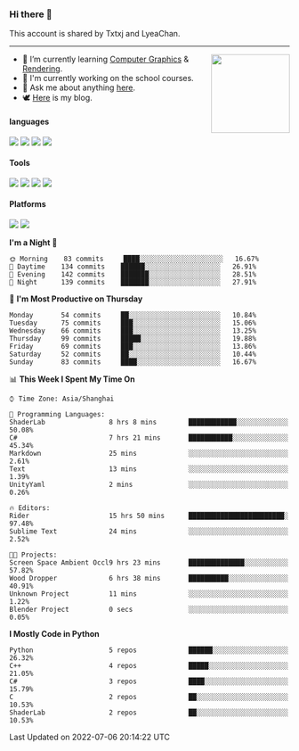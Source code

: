 ### Hi there 👋

This account is shared by Txtxj and LyeaChan.

---

<img align="right" height="141" src="https://github-readme-stats.vercel.app/api?username=txtxj&theme=tokyonight&show_icons=true&count_private=true">

- 🌱 I’m currently learning [Computer Graphics](https://github.com/txtxj/GAMES101) & [Rendering](https://github.com/txtxj/GAMES202).
- 🐶 I'm currently working on the school courses.
- 💬 Ask me about anything [here](https://github.com/txtxj/txtxj/issues).
- 🕊️ [Here](https://txtxj.top) is my blog.

#### languages

![](https://img.shields.io/badge/C++-00599C?logo=cplusplus&logoColor=fff)
![](https://img.shields.io/badge/Python-3e74a2?logo=python&logoColor=fff)
![](https://img.shields.io/badge/C%23-239120?logo=csharp&logoColor=fff)
![](https://img.shields.io/badge/C-A8B9CC?logo=c&logoColor=555)


#### Tools

![](https://img.shields.io/badge/JetBrains-000000?logo=jetbrains&logoColor=fff)
![](https://img.shields.io/badge/SublimeText_3-FF9800?logo=sublimetext&logoColor=fff)
![](https://img.shields.io/badge/UE_4-0E1128?logo=unrealengine&logoColor=fff)
![](https://img.shields.io/badge/unity-FFFFFF?logo=unity&logoColor=000)

#### Platforms

![](https://img.shields.io/badge/Ubuntu_20.04-E95420?logo=ubuntu&logoColor=fff)
![](https://img.shields.io/badge/Windows_10-0078D6?logo=windows&logoColor=fff)


<!--START_SECTION:waka-->
**I'm a Night 🦉** 

```text
🌞 Morning    83 commits     ████░░░░░░░░░░░░░░░░░░░░░   16.67% 
🌆 Daytime    134 commits    ██████░░░░░░░░░░░░░░░░░░░   26.91% 
🌃 Evening    142 commits    ███████░░░░░░░░░░░░░░░░░░   28.51% 
🌙 Night      139 commits    ███████░░░░░░░░░░░░░░░░░░   27.91%

```
📅 **I'm Most Productive on Thursday** 

```text
Monday       54 commits     ██░░░░░░░░░░░░░░░░░░░░░░░   10.84% 
Tuesday      75 commits     ███░░░░░░░░░░░░░░░░░░░░░░   15.06% 
Wednesday    66 commits     ███░░░░░░░░░░░░░░░░░░░░░░   13.25% 
Thursday     99 commits     █████░░░░░░░░░░░░░░░░░░░░   19.88% 
Friday       69 commits     ███░░░░░░░░░░░░░░░░░░░░░░   13.86% 
Saturday     52 commits     ██░░░░░░░░░░░░░░░░░░░░░░░   10.44% 
Sunday       83 commits     ████░░░░░░░░░░░░░░░░░░░░░   16.67%

```


📊 **This Week I Spent My Time On** 

```text
⌚︎ Time Zone: Asia/Shanghai

💬 Programming Languages: 
ShaderLab                8 hrs 8 mins        ████████████░░░░░░░░░░░░░   50.08% 
C#                       7 hrs 21 mins       ███████████░░░░░░░░░░░░░░   45.34% 
Markdown                 25 mins             ░░░░░░░░░░░░░░░░░░░░░░░░░   2.61% 
Text                     13 mins             ░░░░░░░░░░░░░░░░░░░░░░░░░   1.39% 
UnityYaml                2 mins              ░░░░░░░░░░░░░░░░░░░░░░░░░   0.26%

🔥 Editors: 
Rider                    15 hrs 50 mins      ████████████████████████░   97.48% 
Sublime Text             24 mins             ░░░░░░░░░░░░░░░░░░░░░░░░░   2.52%

🐱‍💻 Projects: 
Screen Space Ambient Occl9 hrs 23 mins       ██████████████░░░░░░░░░░░   57.82% 
Wood Dropper             6 hrs 38 mins       ██████████░░░░░░░░░░░░░░░   40.91% 
Unknown Project          11 mins             ░░░░░░░░░░░░░░░░░░░░░░░░░   1.22% 
Blender Project          0 secs              ░░░░░░░░░░░░░░░░░░░░░░░░░   0.05%

```

**I Mostly Code in Python** 

```text
Python                   5 repos             ██████░░░░░░░░░░░░░░░░░░░   26.32% 
C++                      4 repos             █████░░░░░░░░░░░░░░░░░░░░   21.05% 
C#                       3 repos             ████░░░░░░░░░░░░░░░░░░░░░   15.79% 
C                        2 repos             ██░░░░░░░░░░░░░░░░░░░░░░░   10.53% 
ShaderLab                2 repos             ██░░░░░░░░░░░░░░░░░░░░░░░   10.53%

```



 Last Updated on 2022-07-06 20:14:22 UTC
<!--END_SECTION:waka-->
